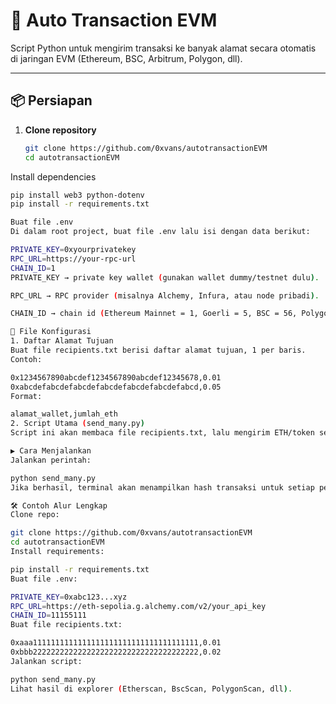 

# 🚀 Auto Transaction EVM

Script Python untuk mengirim transaksi ke banyak alamat secara otomatis di jaringan EVM (Ethereum, BSC, Arbitrum, Polygon, dll).

---

## 📦 Persiapan

1. **Clone repository**
   ```bash
   git clone https://github.com/0xvans/autotransactionEVM
   cd autotransactionEVM
Install dependencies
   ```bash
 pip install web3 python-dotenv
 pip install -r requirements.txt

Buat file .env
Di dalam root project, buat file .env lalu isi dengan data berikut:

PRIVATE_KEY=0xyourprivatekey
RPC_URL=https://your-rpc-url
CHAIN_ID=1
PRIVATE_KEY → private key wallet (gunakan wallet dummy/testnet dulu).

RPC_URL → RPC provider (misalnya Alchemy, Infura, atau node pribadi).

CHAIN_ID → chain id (Ethereum Mainnet = 1, Goerli = 5, BSC = 56, Polygon = 137, dll).

📂 File Konfigurasi
1. Daftar Alamat Tujuan
Buat file recipients.txt berisi daftar alamat tujuan, 1 per baris.
Contoh:

0x1234567890abcdef1234567890abcdef12345678,0.01
0xabcdefabcdefabcdefabcdefabcdefabcdefabcd,0.05
Format:

alamat_wallet,jumlah_eth
2. Script Utama (send_many.py)
Script ini akan membaca file recipients.txt, lalu mengirim ETH/token sesuai jumlah yang ditentukan.

▶️ Cara Menjalankan
Jalankan perintah:

python send_many.py
Jika berhasil, terminal akan menampilkan hash transaksi untuk setiap pengiriman.

🛠️ Contoh Alur Lengkap
Clone repo:

git clone https://github.com/0xvans/autotransactionEVM
cd autotransactionEVM
Install requirements:

pip install -r requirements.txt
Buat file .env:

PRIVATE_KEY=0xabc123...xyz
RPC_URL=https://eth-sepolia.g.alchemy.com/v2/your_api_key
CHAIN_ID=11155111
Buat file recipients.txt:

0xaaa1111111111111111111111111111111111111,0.01
0xbbb2222222222222222222222222222222222222,0.02
Jalankan script:

python send_many.py
Lihat hasil di explorer (Etherscan, BscScan, PolygonScan, dll).
